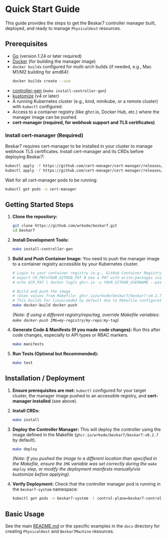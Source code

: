 # Quick Start Guide

This guide provides the steps to get the Beskar7 controller manager built, deployed, and ready to manage `PhysicalHost` resources.

## Prerequisites

*   [Go](https://golang.org/dl/) (version 1.24 or later required)
*   [Docker](https://docs.docker.com/get-docker/) (for building the manager image)
*   `docker buildx` configured for multi-arch builds (if needed, e.g., Mac M1/M2 building for amd64):
    ```bash
    docker buildx create --use
    ```
*   [controller-gen](https://book.kubebuilder.io/reference/controller-gen.html) (`make install-controller-gen`)
*   [kustomize](https://kubectl.docs.kubernetes.io/installation/kustomize/) (v4 or later)
*   A running Kubernetes cluster (e.g., kind, minikube, or a remote cluster) with `kubectl` configured.
*   Access to a container registry (like ghcr.io, Docker Hub, etc.) where the manager image can be pushed.
*   **cert-manager (required, for webhook support and TLS certificates)**

### Install cert-manager (Required)

Beskar7 requires cert-manager to be installed in your cluster to manage webhook TLS certificates. Install cert-manager and its CRDs before deploying Beskar7:

```bash
kubectl apply -f https://github.com/cert-manager/cert-manager/releases/download/v1.16.2/cert-manager.crds.yaml
kubectl apply -f https://github.com/cert-manager/cert-manager/releases/download/v1.16.2/cert-manager.yaml
```

Wait for all cert-manager pods to be running:

```bash
kubectl get pods -n cert-manager
```

## Getting Started Steps

1.  **Clone the repository:**
    ```bash
    git clone https://github.com/wrkode/beskar7.git
    cd beskar7 
    ```

2.  **Install Development Tools:**
    ```bash
    make install-controller-gen
    ```

3.  **Build and Push Container Image:**
    You need to push the manager image to a container registry accessible by your Kubernetes cluster.
    ```bash
    # Login to your container registry (e.g., GitHub Container Registry)
    # export CR_PAT=YOUR_GITHUB_PAT # Use a PAT with write:packages scope for GHCR
    # echo $CR_PAT | docker login ghcr.io -u YOUR_GITHUB_USERNAME --password-stdin

    # Build and push the image 
    # (Uses values from Makefile: ghcr.io/wrkode/beskar7/beskar7:v0.2.7 by default)
    # This builds for linux/amd64 by default due to Makefile configuration.
    make docker-build docker-push 
    ```
    *(Note: If using a different registry/repo/tag, override Makefile variables: `make docker-push IMG=my-registry/my-repo:my-tag`)*

4.  **Generate Code & Manifests (If you made code changes):**
    Run this after code changes, especially to API types or RBAC markers.
    ```bash
    make manifests
    ```

5.  **Run Tests (Optional but Recommended):**
    ```bash
    make test
    ```

## Installation / Deployment

1.  **Ensure prerequisites are met:** `kubectl` configured for your target cluster, the manager image pushed to an accessible registry, and **cert-manager installed** (see above).
2.  **Install CRDs:**
    ```bash
    make install
    ```
3.  **Deploy the Controller Manager:**
    This will deploy the controller using the image defined in the Makefile (`ghcr.io/wrkode/beskar7/beskar7:v0.2.7` by default).
    ```bash
    make deploy
    ```
    *(Note: If you pushed the image to a different location than specified in the Makefile, ensure the `IMG` variable was set correctly during the `make deploy` step, or modify the deployment manifests manually/via kustomize before applying).*

4.  **Verify Deployment:**
    Check that the controller manager pod is running in the `beskar7-system` namespace:
    ```bash
    kubectl get pods -n beskar7-system -l control-plane=beskar7-controller-manager
    ```

## Basic Usage

See the main [README.md](../README.md#usage-examples) or the specific examples in the `docs` directory for creating `PhysicalHost` and `Beskar7Machine` resources. 
